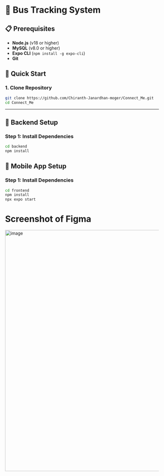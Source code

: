 # 🚌 Bus Tracking System 

## 📋 Prerequisites

- **Node.js** (v18 or higher)
- **MySQL** (v8.0 or higher)
- **Expo CLI** (`npm install -g expo-cli`)
- **Git**

## 🚀 Quick Start

### 1. Clone Repository

```bash
git clone https://github.com/Chiranth-Janardhan-moger/Connect_Me.git
cd Connect_Me
```

---

## 🔧 Backend Setup

### Step 1: Install Dependencies

```bash
cd backend
npm install
```


## 📱 Mobile App Setup

### Step 1: Install Dependencies

```bash
cd frontend
npm install
npx expo start
```
# Screenshot of Figma

<img width="1095" height="788" alt="image" src="https://github.com/user-attachments/assets/679b2381-0ab3-4372-bff6-e4d2fccd39a2" />
